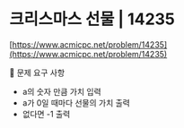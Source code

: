 # 크리스마스 선물 | 14235

[https://www.acmicpc.net/problem/14235](https://www.acmicpc.net/problem/14235)

🙏 문제 요구 사항

- a의 숫자 만큼 가치 입력
- a가 0일 때마다 선물의 가치 출력
- 없다면 -1 출력 